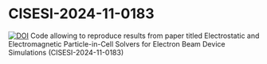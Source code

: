 # CISESI-2024-11-0183
[![DOI](https://zenodo.org/badge/997531230.svg)](https://doi.org/10.5281/zenodo.15610817)
Code allowing to reproduce results from paper titled Electrostatic and Electromagnetic Particle-in-Cell Solvers for Electron Beam Device Simulations (CISESI-2024-11-0183)
